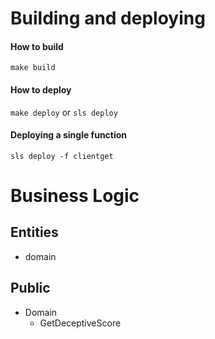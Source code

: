 # Building and deploying

#### How to build
```make build```
#### How to deploy
```make deploy``` or ```sls deploy```
#### Deploying a single function
```sls deploy -f clientget```

# Business Logic
## Entities
- domain

## Public
- Domain
    - GetDeceptiveScore


